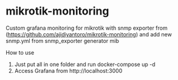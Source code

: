 # mikrotik-monitoring
Custom grafana monitoring for mikrotik with snmp exporter from (https://github.com/ajidiyantoro/mikrotik-monitoring) and add new snmp.yml from snmp_exporter generator mib

How to use

1. Just put all in one folder and run docker-compose up -d
2. Access Grafana from http://localhost:3000
